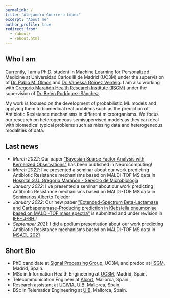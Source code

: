 ```yaml
---
permalink: /
title: "Alejandro Guerrero-López"
excerpt: "About me"
author_profile: true
redirect_from: 
  - /about/
  - /about.html
---
```

Who I am 
------
Currently, I am a Ph.D. student in Machine Learning for Personalized Medicine at Universidad Carlos III de Madrid (UC3M) under the supervision of [Dr. Pablo M. Olmos](http://www.tsc.uc3m.es/~olmos/) and [Dr. Vanessa Gómez Verdejo](https://vanessa.webs.tsc.uc3m.es). I am also working with [Gregorio Marañón Health Research Institute (IISGM)](https://www.iisgm.com) under the supervision of [Dr. Belén Rodríguez-Sánchez](https://scholar.google.es/citations?user=W9sZbBoAAAAJ&hl=es). 

My work is focused on the development of probabilistic ML models and applying them to biomedical real problems such as the prediction of Antibiotic Resistance mechanisms in different microorganisms. We focus our research on heterogeneous semisupervised models as they can deal with biomedical typical problems such as missing data and heterogeneous modalities of data.

Last news
------
* _March 2022_: Our paper ["Bayesian Sparse Factor Analysis with Kernelized Observations"](https://www.sciencedirect.com/science/article/abs/pii/S0925231222002946?via%3Dihub) has been published in Neurocomputing!
* _March 2022_: I've presented a seminar about our work predicting Antibiotic Resistance mechanisms based on MALDI-TOF MS data in [Hospital G.U. Gregorio Marañón - Servicio de Microbiología](https://www.iisgm.com/investigacion/areas-de-investigacion/area-4-enfermedades-infecciosas-y-sida/)
* _January 2022_: I've presented a seminar about our work predicting Antibiotic Resistance mechanisms based on MALDI-TOF MS data in [Seminarios Alberto Tejedor](https://www.iisgm.com/actualidad/convocatorias-y-formacion/jornadas-y-seminarios/)
* _January 2022_: Our new paper ["Extended-Spectrum Beta-Lactamase and Carbapenemase-Producing prediction in Klebsiella pneumoniae based on MALDI-TOF mass spectra"](https://www.biorxiv.org/content/10.1101/2021.10.04.463058v4.full) is submitted and under revision in [IEEE J-BHI](https://www.embs.org/jbhi/)!
* _September 2021_: I did a podium presentation about our work predicting Antibiotic Resistance mechanisms based on MALDI-TOF MS data in [MSACL 2021](https://www.msacl.org/index.php?header=MSACL_2021_EU)

Short Bio
------
* PhD candidate at [Signal Processing Group](http://gts.tsc.uc3m.es), UC3M, and predoc at [IISGM](https://www.iisgm.com), Madrid, Spain.
* MSc in Information Health Engineering at [UC3M](https://www.uc3m.es/), Madrid, Spain.
* Telecommunication Engineer at [Alcort](https://alcort.net), Mallorca, Spain.
* Research assistant at [UGIVIA](http://ugivia.uib.es), [UIB](https://www.uib.cat), Mallorca, Spain.
* BSc in Telematics Engineering at [UIB](https://www.uib.cat), Mallorca, Spain.
